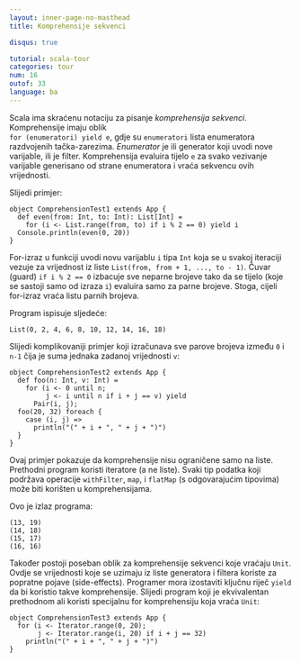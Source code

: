 ```yaml
---
layout: inner-page-no-masthead
title: Komprehensije sekvenci

disqus: true

tutorial: scala-tour
categories: tour
num: 16
outof: 33
language: ba
---
```


Scala ima skraćenu notaciju za pisanje *komprehensija sekvenci*.
Komprehensije imaju oblik  
`for (enumeratori) yield e`, gdje su `enumeratori` lista enumeratora razdvojenih tačka-zarezima.
*Enumerator* je ili generator koji uvodi nove varijable, ili je filter.
Komprehensija evaluira tijelo `e` za svako vezivanje varijable generisano od strane enumeratora i vraća sekvencu ovih vrijednosti.

Slijedi primjer:
 
    object ComprehensionTest1 extends App {
      def even(from: Int, to: Int): List[Int] =
        for (i <- List.range(from, to) if i % 2 == 0) yield i
      Console.println(even(0, 20))
    }
 
For-izraz u funkciji uvodi novu varijablu `i` tipa `Int` koja se u svakoj iteraciji vezuje za vrijednost iz liste `List(from, from + 1, ..., to - 1)`.
Čuvar (guard) `if i % 2 == 0` izbacuje sve neparne brojeve tako da se tijelo (koje se sastoji samo od izraza `i`) evaluira samo za parne brojeve. 
Stoga, cijeli for-izraz vraća listu parnih brojeva.

Program ispisuje sljedeće:

    List(0, 2, 4, 6, 8, 10, 12, 14, 16, 18)

Slijedi komplikovaniji primjer koji izračunava sve parove brojeva između `0` i `n-1` čija je suma jednaka zadanoj vrijednosti `v`:
 
    object ComprehensionTest2 extends App {
      def foo(n: Int, v: Int) =
        for (i <- 0 until n;
             j <- i until n if i + j == v) yield
          Pair(i, j);
      foo(20, 32) foreach {
        case (i, j) =>
          println("(" + i + ", " + j + ")")
      }
    }
 
Ovaj primjer pokazuje da komprehensije nisu ograničene samo na liste.
Prethodni program koristi iteratore (a ne liste).
Svaki tip podatka koji podržava operacije `withFilter`, `map`, i `flatMap` (s odgovarajućim tipovima) može biti korišten u komprehensijama.

Ovo je izlaz programa:

    (13, 19)
    (14, 18)
    (15, 17)
    (16, 16)

Također postoji poseban oblik za komprehensije sekvenci koje vraćaju `Unit`.
Ovdje se vrijednosti koje se uzimaju iz liste generatora i filtera koriste za popratne pojave (side-effects).
Programer mora izostaviti ključnu riječ `yield` da bi koristio takve komprehensije.
Slijedi program koji je ekvivalentan prethodnom ali koristi specijalnu for komprehensiju koja vraća `Unit`:
 
    object ComprehensionTest3 extends App {
      for (i <- Iterator.range(0, 20);
           j <- Iterator.range(i, 20) if i + j == 32)
        println("(" + i + ", " + j + ")")
    }

